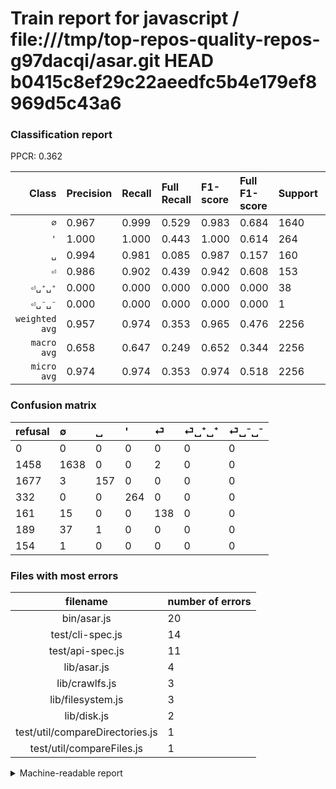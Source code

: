 # Train report for javascript / file:///tmp/top-repos-quality-repos-g97dacqi/asar.git HEAD b0415c8ef29c22aeedfc5b4e179ef8969d5c43a6

### Classification report

PPCR: 0.362

| Class | Precision | Recall | Full Recall | F1-score | Full F1-score | Support | Full Support | PPCR |
|------:|:----------|:-------|:------------|:---------|:---------|:--------|:-------------|:-----|
| `∅` | 0.967| 0.999| 0.529| 0.983| 0.684| 1640| 3098| 0.529 |
| `'` | 1.000| 1.000| 0.443| 1.000| 0.614| 264| 596| 0.443 |
| `␣` | 0.994| 0.981| 0.085| 0.987| 0.157| 160| 1837| 0.087 |
| `⏎` | 0.986| 0.902| 0.439| 0.942| 0.608| 153| 314| 0.487 |
| `⏎␣⁺␣⁺` | 0.000| 0.000| 0.000| 0.000| 0.000| 38| 227| 0.167 |
| `⏎␣⁻␣⁻` | 0.000| 0.000| 0.000| 0.000| 0.000| 1| 155| 0.006 |
| `weighted avg` | 0.957| 0.974| 0.353| 0.965| 0.476| 2256| 6227| 0.362 |
| `macro avg` | 0.658| 0.647| 0.249| 0.652| 0.344| 2256| 6227| 0.362 |
| `micro avg` | 0.974| 0.974| 0.353| 0.974| 0.518| 2256| 6227| 0.362 |

### Confusion matrix

|refusal|  ∅| ␣| '| ⏎| ⏎␣⁺␣⁺| ⏎␣⁻␣⁻| 
|:---|:---|:---|:---|:---|:---|:---|
|0 |0 |0 |0 |0 |0 |0 |
|1458 |1638 |0 |0 |2 |0 |0 |
|1677 |3 |157 |0 |0 |0 |0 |
|332 |0 |0 |264 |0 |0 |0 |
|161 |15 |0 |0 |138 |0 |0 |
|189 |37 |1 |0 |0 |0 |0 |
|154 |1 |0 |0 |0 |0 |0 |

### Files with most errors

| filename | number of errors|
|:----:|:-----|
| bin/asar.js | 20 |
| test/cli-spec.js | 14 |
| test/api-spec.js | 11 |
| lib/asar.js | 4 |
| lib/crawlfs.js | 3 |
| lib/filesystem.js | 3 |
| lib/disk.js | 2 |
| test/util/compareDirectories.js | 1 |
| test/util/compareFiles.js | 1 |

<details>
    <summary>Machine-readable report</summary>
```json
{
  "cl_report": {"\u0027": {"f1-score": 1.0, "precision": 1.0, "recall": 1.0, "support": 264}, "macro avg": {"f1-score": 0.6520007308560397, "precision": 0.6577212200917609, "recall": 0.6469985453531005, "support": 2256}, "micro avg": {"f1-score": 0.9738475177304965, "precision": 0.9738475177304965, "recall": 0.9738475177304965, "support": 2256}, "weighted avg": {"f1-score": 0.9652393591917705, "precision": 0.9572636309633775, "recall": 0.9738475177304965, "support": 2256}, "\u2205": {"f1-score": 0.9826034793041393, "precision": 0.9669421487603306, "recall": 0.998780487804878, "support": 1640}, "\u23ce": {"f1-score": 0.9419795221843005, "precision": 0.9857142857142858, "recall": 0.9019607843137255, "support": 153}, "\u23ce\u2423\u207a\u2423\u207a": {"f1-score": 0.0, "precision": 0.0, "recall": 0.0, "support": 38}, "\u23ce\u2423\u207b\u2423\u207b": {"f1-score": 0.0, "precision": 0.0, "recall": 0.0, "support": 1}, "\u2423": {"f1-score": 0.9874213836477987, "precision": 0.9936708860759493, "recall": 0.98125, "support": 160}},
  "cl_report_full": {"\u0027": {"f1-score": 0.6139534883720931, "precision": 1.0, "recall": 0.4429530201342282, "support": 596}, "macro avg": {"f1-score": 0.34381931441636643, "precision": 0.6577212200917609, "recall": 0.2494395184190731, "support": 6227}, "micro avg": {"f1-score": 0.5179771307320524, "precision": 0.9738475177304965, "recall": 0.35281837160751567, "support": 6227}, "weighted avg": {"f1-score": 0.4759680158313698, "precision": 0.9196201188847452, "recall": 0.35281837160751567, "support": 6227}, "\u2205": {"f1-score": 0.6836393989983305, "precision": 0.9669421487603306, "recall": 0.5287282117495158, "support": 3098}, "\u23ce": {"f1-score": 0.6079295154185022, "precision": 0.9857142857142858, "recall": 0.4394904458598726, "support": 314}, "\u23ce\u2423\u207a\u2423\u207a": {"f1-score": 0.0, "precision": 0.0, "recall": 0.0, "support": 227}, "\u23ce\u2423\u207b\u2423\u207b": {"f1-score": 0.0, "precision": 0.0, "recall": 0.0, "support": 155}, "\u2423": {"f1-score": 0.1573934837092732, "precision": 0.9936708860759493, "recall": 0.085465432770822, "support": 1837}},
  "ppcr": 0.3622932391199615
}
```
</details>
